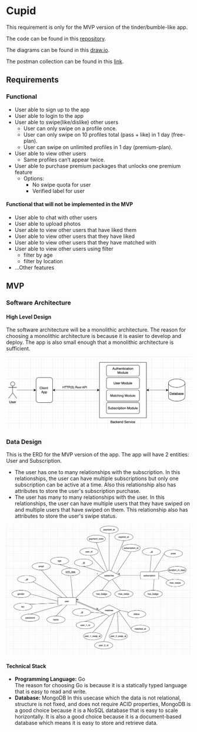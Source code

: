 # Cupid

This requirement is only for the MVP version of the tinder/bumble-like app.

The code can be found in this [repository](https://github.com/ardafirdausr/cupid).

The diagrams can be found in this [draw.io](https://drive.google.com/file/d/1mZI80SHS0B5LvmvcMb81fN2onL_vn0EX/view?usp=sharing).

The postman collection can be found in this [link](https://documenter.getpostman.com/view/5968301/2sA3QwbV1q).

## Requirements

### Functional

- User able to sign up to the app
- User able to login to the app
- User able to swipe(like/dislike) other users
  - User can only swipe on a profile once.
  - User can only swipe on 10 profiles total (pass + like) in 1 day (free-plan).
  - User can swipe on unlimited profiles in 1 day (premium-plan).
- User able to view other users
  - Same profiles can’t appear twice.
- User able to purchase premium packages that unlocks one premium feature
  - Options:
    - No swipe quota for user
    - Verified label for user

#### Functional that will not be implemented in the MVP

- User able to chat with other users
- User able to upload photos
- User able to view other users that have liked them
- User able to view other users that they have liked
- User able to view other users that they have matched with
- User able to view other users using filter
  - filter by age
  - filter by location
- ...Other features

## MVP

### Software Architecture

#### High Level Design

The software architecture will be a monolithic architecture. The reason for choosing a monolithic architecture is because it is easier to develop and deploy. The app is also small enough that a monolithic architecture is sufficient.

![alt text](HLD.png "ERD")

### Data Design

This is the ERD for the MVP version of the app. The app will have 2 entities: User and Subscription.

- The user has one to many relationships with the subscription. In this relationships, the user can have multiple subscriptions but only one subscription can be active at a time. Also this relationship also has attributes to store the user's subscription purchase.
- The user has many to many relationships with the user. In this relationships, the user can have multiple users that they have swiped on and multiple users that have swiped on them. This relationship also has attributes to store the user's swipe status.

![alt text](ERD.png "ERD")

#### Technical Stack

- **Programming Language:** Go  
  The reason for choosing Go is because it is a statically typed language that is easy to read and write.
- **Database:** MongoDB
  In this usecase which the data is not relational, structure is not fixed, and does not require ACID properties, MongoDB is a good choice because it is a NoSQL database that is easy to scale horizontally. It is also a good choice because it is a document-based database which means it is easy to store and retrieve data.
